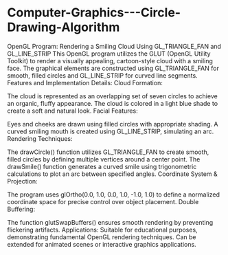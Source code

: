 # Computer-Graphics---Circle-Drawing-Algorithm
OpenGL Program: Rendering a Smiling Cloud Using GL_TRIANGLE_FAN and GL_LINE_STRIP This OpenGL program utilizes the GLUT (OpenGL Utility Toolkit) to render a visually appealing, cartoon-style cloud with a smiling face. The graphical elements are constructed using GL_TRIANGLE_FAN for smooth, filled circles and GL_LINE_STRIP for curved line segments.
Features and Implementation Details:
Cloud Formation:

The cloud is represented as an overlapping set of seven circles to achieve an organic, fluffy appearance.
The cloud is colored in a light blue shade to create a soft and natural look.
Facial Features:

Eyes and cheeks are drawn using filled circles with appropriate shading.
A curved smiling mouth is created using GL_LINE_STRIP, simulating an arc.
Rendering Techniques:

The drawCircle() function utilizes GL_TRIANGLE_FAN to create smooth, filled circles by defining multiple vertices around a center point.
The drawSmile() function generates a curved smile using trigonometric calculations to plot an arc between specified angles.
Coordinate System & Projection:

The program uses glOrtho(0.0, 1.0, 0.0, 1.0, -1.0, 1.0) to define a normalized coordinate space for precise control over object placement.
Double Buffering:

The function glutSwapBuffers() ensures smooth rendering by preventing flickering artifacts.
Applications:
Suitable for educational purposes, demonstrating fundamental OpenGL rendering techniques.
Can be extended for animated scenes or interactive graphics applications.

